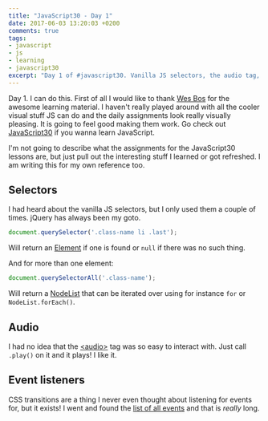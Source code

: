 ```yaml
---
title: "JavaScript30 - Day 1"
date: 2017-06-03 13:20:03 +0200
comments: true
tags:
- javascript
- js
- learning
- javascript30
excerpt: "Day 1 of #javascript30. Vanilla JS selectors, the audio tag, and I learn that there are many more event listeners than I knew."
---
```

Day 1. I can do this. First of all I would like to thank [Wes Bos](https://twitter.com/wesbos) for the awesome learning material. I haven't really played around with all the cooler visual stuff JS can do and the daily assignments look really visually pleasing. It is going to feel good making them work. Go check out [JavaScript30](https://javascript30.com) if you wanna learn JavaScript.

I'm not going to describe what the assignments for the JavaScript30 lessons are, but just pull out the interesting stuff I learned or got refreshed. I am writing this for my own reference too.

## Selectors
I had heard about the vanilla JS selectors, but I only used them a couple of times. jQuery has always been my goto.
```js
document.querySelector('.class-name li .last');
```
Will return an [Element](https://developer.mozilla.org/en-US/docs/Web/API/element) if one is found or `null` if there was no such thing.

And for more than one element:
```js
document.querySelectorAll('.class-name');
```
Will return a [NodeList](https://developer.mozilla.org/en-US/docs/Web/API/NodeList) that can be iterated over using for instance `for` or `NodeList.forEach()`.

## Audio
I had no idea that the [<audio\>](https://developer.mozilla.org/en-US/docs/Web/HTML/Element/audio) tag was so easy to interact with. Just call `.play()` on it and it plays! I like it.

## Event listeners
CSS transitions are a thing I never even thought about listening for events for, but it exists! I went and found the [list of all events](https://developer.mozilla.org/en-US/docs/Web/Events) and that is _really_ long.
